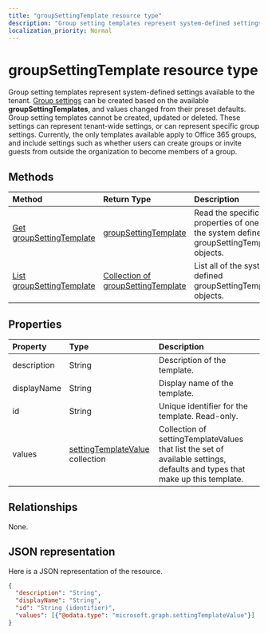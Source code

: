 ```yaml
---
title: "groupSettingTemplate resource type"
description: "Group setting templates represent system-defined settings available to the tenant. Group settings can be created based on the available **groupSettingTemplates**, and values changed from their preset defaults. Group setting templates cannot be created, updated or deleted. These settings can represent tenant-wide settings, or can represent specific group settings. Currently, the only templates available apply to Office 365 groups, and include settings such as whether users can create groups or invite guests from outside the organization to become members of a group."
localization_priority: Normal
---
```


# groupSettingTemplate resource type

Group setting templates represent system-defined settings available to the tenant. [Group settings](groupsetting.md) can be created based on the available **groupSettingTemplates**, and values changed from their preset defaults. Group setting templates cannot be created, updated or deleted. These settings can represent tenant-wide settings, or can represent specific group settings. Currently, the only templates available apply to Office 365 groups, and include settings such as whether users can create groups or invite guests from outside the organization to become members of a group.

## Methods

| Method | Return Type | Description |
|:---------------|:--------|:----------|
|[Get groupSettingTemplate](../api/groupsettingtemplate-get.md) | [groupSettingTemplate](groupsettingtemplate.md) | Read the specific properties of one of the system defined groupSettingTemplate objects. |
|[List groupSettingTemplate](../api/groupsettingtemplate-list.md) | [Collection of groupSettingTemplate](groupsettingtemplate.md) |List all of the system defined groupSettingTemplate objects.|

## Properties

| Property | Type | Description |
|:---------------|:--------|:----------|
|description|String| Description of the template. |
|displayName|String| Display name of the template. |
|id|String| Unique identifier for the template. Read-only.|
|values|[settingTemplateValue](settingtemplatevalue.md) collection| Collection of settingTemplateValues that list the set of available settings, defaults and types that make up this template. |

## Relationships

None.


## JSON representation

Here is a JSON representation of the resource.

<!--{
  "blockType": "resource",
  "openType": true,
  "optionalProperties": [],
  "keyProperty": "id",
  "baseType": "microsoft.graph.directoryObject",
  "@odata.type": "microsoft.graph.groupSettingTemplate"
}-->

```json
{
  "description": "String",
  "displayName": "String",
  "id": "String (identifier)",
  "values": [{"@odata.type": "microsoft.graph.settingTemplateValue"}]
}

```


<!-- uuid: 8fcb5dbc-d5aa-4681-8e31-b001d5168d79
2015-10-25 14:57:30 UTC -->
<!-- {
  "type": "#page.annotation",
  "description": "groupSettingTemplate resource",
  "keywords": "",
  "section": "documentation",
  "tocPath": ""
}-->
